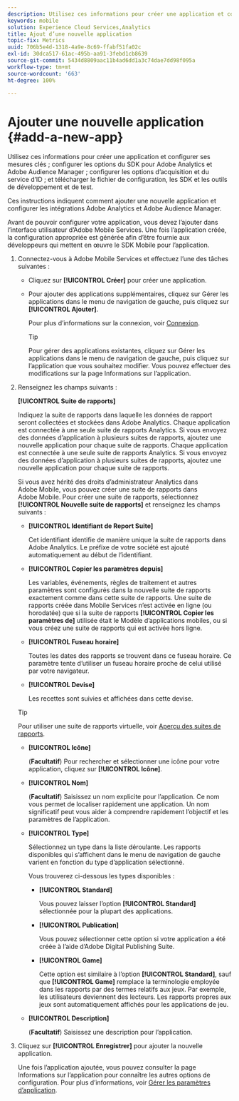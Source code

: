 ```yaml
---
description: Utilisez ces informations pour créer une application et configurer ses mesures clés ; configurer les options du SDK pour Adobe Analytics et Adobe Audience Manager ; configurer les options d’acquisition et du service d’ID ; et télécharger le fichier de configuration, les SDK et les outils de développement et de test.
keywords: mobile
solution: Experience Cloud Services,Analytics
title: Ajout d’une nouvelle application
topic-fix: Metrics
uuid: 706b5e4d-1318-4a9e-8c69-ffabf51fa02c
exl-id: 30dca517-61ac-495b-aa91-3febd1cb8639
source-git-commit: 5434d8809aac11b4ad6dd1a3c74dae7dd98f095a
workflow-type: tm+mt
source-wordcount: '663'
ht-degree: 100%

---
```


# Ajouter une nouvelle application {#add-a-new-app}

Utilisez ces informations pour créer une application et configurer ses mesures clés ; configurer les options du SDK pour Adobe Analytics et Adobe Audience Manager ; configurer les options d’acquisition et du service d’ID ; et télécharger le fichier de configuration, les SDK et les outils de développement et de test.

Ces instructions indiquent comment ajouter une nouvelle application et configurer les intégrations Adobe Analytics et Adobe Audience Manager.

Avant de pouvoir configurer votre application, vous devez l’ajouter dans l’interface utilisateur d’Adobe Mobile Services. Une fois l’application créée, la configuration appropriée est générée afin d’être fournie aux développeurs qui mettent en œuvre le SDK Mobile pour l’application.

1. Connectez-vous à Adobe Mobile Services et effectuez l’une des tâches suivantes :

   * Cliquez sur **[!UICONTROL Créer]** pour créer une application.
   * Pour ajouter des applications supplémentaires, cliquez sur Gérer les applications dans le menu de navigation de gauche, puis cliquez sur **[!UICONTROL Ajouter]**.

      Pour plus d’informations sur la connexion, voir [Connexion](/help/using/gs/gs-signin.md).

      >[!TIP]
      >
      >Pour gérer des applications existantes, cliquez sur Gérer les applications dans le menu de navigation de gauche, puis cliquez sur l’application que vous souhaitez modifier. Vous pouvez effectuer des modifications sur la page Informations sur l’application.

1. Renseignez les champs suivants :

   **[!UICONTROL Suite de rapports]**

   Indiquez la suite de rapports dans laquelle les données de rapport seront collectées et stockées dans Adobe Analytics. Chaque application est connectée à une seule suite de rapports Analytics. Si vous envoyez des données d’application à plusieurs suites de rapports, ajoutez une nouvelle application pour chaque suite de rapports. Chaque application est connectée à une seule suite de rapports Analytics. Si vous envoyez des données d’application à plusieurs suites de rapports, ajoutez une nouvelle application pour chaque suite de rapports.

   Si vous avez hérité des droits d’administrateur Analytics dans Adobe Mobile, vous pouvez créer une suite de rapports dans Adobe Mobile. Pour créer une suite de rapports, sélectionnez **[!UICONTROL Nouvelle suite de rapports]** et renseignez les champs suivants :

   * **[!UICONTROL Identifiant de Report Suite]**

      Cet identifiant identifie de manière unique la suite de rapports dans Adobe Analytics. Le préfixe de votre société est ajouté automatiquement au début de l’identifiant.

   * **[!UICONTROL Copier les paramètres depuis]**

      Les variables, événements, règles de traitement et autres paramètres sont configurés dans la nouvelle suite de rapports exactement comme dans cette suite de rapports. Une suite de rapports créée dans Mobile Services n’est activée en ligne (ou horodatée) que si la suite de rapports **[!UICONTROL Copier les paramètres de]** utilisée était le Modèle d’applications mobiles, ou si vous créez une suite de rapports qui est activée hors ligne.

   * **[!UICONTROL Fuseau horaire]**

      Toutes les dates des rapports se trouvent dans ce fuseau horaire. Ce paramètre tente d’utiliser un fuseau horaire proche de celui utilisé par votre navigateur.

   * **[!UICONTROL Devise]**

      Les recettes sont suivies et affichées dans cette devise.
   >[!TIP]
   >
   >Pour utiliser une suite de rapports virtuelle, voir [Aperçu des suites de rapports](/help/using/manage-apps/c-mob-vrs.md).

   * **[!UICONTROL Icône]**

      (**Facultatif**) Pour rechercher et sélectionner une icône pour votre application, cliquez sur **[!UICONTROL Icône]**.

   * **[!UICONTROL Nom]**

      (**Facultatif**) Saisissez un nom explicite pour l’application. Ce nom vous permet de localiser rapidement une application. Un nom significatif peut vous aider à comprendre rapidement l’objectif et les paramètres de l’application.

   * **[!UICONTROL Type]**

      Sélectionnez un type dans la liste déroulante. Les rapports disponibles qui s’affichent dans le menu de navigation de gauche varient en fonction du type d’application sélectionné.

      Vous trouverez ci-dessous les types disponibles :

      * **[!UICONTROL Standard]**

         Vous pouvez laisser l’option **[!UICONTROL Standard]** sélectionnée pour la plupart des applications.

      * **[!UICONTROL Publication]**

         Vous pouvez sélectionner cette option si votre application a été créée à l’aide d’Adobe Digital Publishing Suite.

      * **[!UICONTROL Game]**

         Cette option est similaire à l’option **[!UICONTROL Standard]**, sauf que **[!UICONTROL Game]** remplace la terminologie employée dans les rapports par des termes relatifs aux jeux. Par exemple, les utilisateurs deviennent des lecteurs. Les rapports propres aux jeux sont automatiquement affichés pour les applications de jeu.
   * **[!UICONTROL Description]**

      (**Facultatif**) Saisissez une description pour l’application.



1. Cliquez sur **[!UICONTROL Enregistrer]** pour ajouter la nouvelle application.

   Une fois l’application ajoutée, vous pouvez consulter la page Informations sur l’application pour connaître les autres options de configuration. Pour plus d’informations, voir [Gérer les paramètres d’application](/help/using/c-manage-app-settings/c-manage-app-settings.md).
